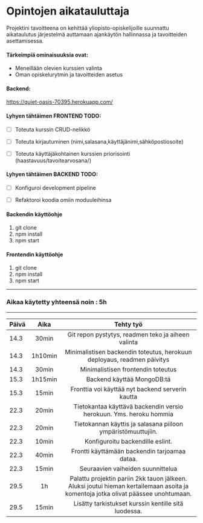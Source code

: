 # Opintojen aikatauluttaja
Projektini tavoitteena on kehittää yliopisto-opiskelijoille suunnattu aikataulutus järjestelmä auttamaan ajankäytön hallinnassa ja tavoitteiden asettamisessa.
#### Tärkeimpiä ominaisuuksia ovat:
- Meneillään olevien kurssien valinta
- Oman opiskelurytmin ja tavoitteiden asetus

#### Backend:
https://quiet-oasis-70395.herokuapp.com/

#### Lyhyen tähtäimen FRONTEND TODO:
- [ ] Toteuta kurssin CRUD-nelikkö
- [ ] Toteuta kirjautuminen (nimi,salasana,käyttäjänimi,sähköpostiosoite)
- [ ] Toteuta käyttäjäkohtainen kurssien priorisointi (haastavuus/tavoitearvosana/)



#### Lyhyen tähtäimen BACKEND TODO:
- [ ] Konfiguroi development pipeline
- [ ] Refaktoroi koodia omiin moduuleihinsa


#### Backendin käyttöohje
1. git clone
2. npm install
3. npm start

#### Frontendin käyttöohje
1. git clone
2. npm install
3. npm start

---
### Aikaa käytetty yhteensä noin : 5h
---


| Päivä     | Aika      | Tehty työ  |
| ----------|:---------:| :---------:|
|  14.3     | 30min     | Git repon pystytys, readmen teko ja aiheen valinta |
|  14.3     | 1h10min   | Minimalistisen backendin toteutus, herokuun deployaus, readmen päivitys |
|  14.3     | 30min     | Minimalistisen frontendin toteutus |
|  15.3     | 1h15min   | Backend käyttää MongoDB:tä | 
|  15.3     | 15min     | Fronttia voi käyttää nyt backend serverin kautta | 
|  22.3     | 20min     | Tietokantaa käyttävä backendin versio herokuun. Yms. heroku hommia |
|  22.3     | 20min     | Tietokannan käyttis ja salasana piiloon ympäristömuuttujiin. |
|  22.3     | 10min     | Konfiguroitu backendille eslint. |
|  22.3     | 40min     | Frontti käyttämään backendin tarjoamaa dataa. |
|  22.3     | 15min     | Seuraavien vaiheiden suunnittelua | 
|  29.5     | 1h        | Palattu projektin pariin 2kk tauon jälkeen. Aluksi joutui hieman kertailemaan asoita ja komentoja jotka olivat päässee unohtumaan. |
|  29.5     | 15min     | Lisätty tarkistukset kurssin kentille sitä luodessa. |